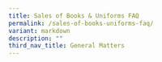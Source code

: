 ```yaml
---
title: Sales of Books & Uniforms FAQ
permalink: /sales-of-books-uniforms-faq/
variant: markdown
description: ""
third_nav_title: General Matters
---
```

